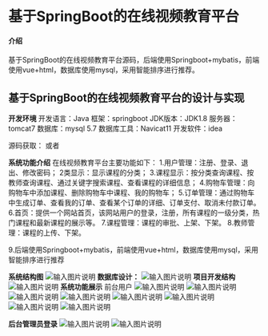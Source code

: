 # 基于SpringBoot的在线视频教育平台

#### 介绍
基于SpringBoot的在线视频教育平台源码，后端使用Springboot+mybatis，前端使用vue+html，数据库使用mysql，采用智能排序进行推荐。

## 基于SpringBoot的在线视频教育平台的设计与实现
**开发环境**
开发语言：Java
框架：springboot
JDK版本：JDK1.8
服务器：tomcat7
数据库：mysql 5.7
数据库工具：Navicat11
开发软件：idea

源码获取：
或者

**系统功能介绍**
在线视频教育平台主要功能如下：
1.用户管理：注册、登录、退出、修改密码；
2类显示：显示课程的分类；
3.课程显示：按分类查询课程、按教师查询课程、通过关键字搜索课程、查看课程的详细信息；
4.购物车管理：向购物车中添加课程、删除购物车中课程、我的购物车；
5.订单管理：通过购物车中生成订单、查看我的订单、查看某个订单的详细、订单支付、取消未付款订单。
6.首页：提供一个网站首页，该网站用户的登录，注册，所有课程的一级分类，热门课程和最新课程的展示等。
7.课程管理：课程的审批、上架、下架。
8.教师管理：课程的上传、下架。

9.后端使用Springboot+mybatis，前端使用vue+html，数据库使用mysql，采用智能排序进行推荐

**系统结构图**
![输入图片说明](image.png)
**数据库设计：**
![输入图片说明](%E6%95%B0%E6%8D%AE%E5%BA%93.png)
**项目开发结构**
![输入图片说明](%E9%A1%B9%E7%9B%AE%E7%BB%93%E6%9E%84.png)
**系统功能展示**
前台用户
![输入图片说明](01%E9%A6%96%E9%A1%B5.png)
![输入图片说明](02%E8%AF%BE%E7%A8%8B%E4%BF%A1%E6%81%AF.png)
![输入图片说明](09%E8%AF%BE%E7%A8%8B%E8%AF%A6%E6%83%85.png)
![输入图片说明](03%E4%B8%AA%E4%BA%BA%E4%B8%AD%E5%BF%83.png)
![输入图片说明](04%E8%B4%AD%E7%89%A9%E8%BD%A6.png)
![输入图片说明](05%E5%9C%A8%E7%BA%BF%E5%AE%A2%E6%9C%8D.png)
![输入图片说明](07%E5%85%85%E5%80%BC.png)
![输入图片说明](08%E6%88%91%E7%9A%84%E8%AE%A2%E5%8D%95.png)

**后台管理员登录**
![输入图片说明](11%E7%AE%A1%E7%90%86%E7%B3%BB%E7%BB%9F%E7%99%BB%E9%99%86.png)
![输入图片说明](10%E5%90%8E%E5%8F%B0%E7%AE%A1%E7%90%86%E5%91%98%E7%AE%A1%E7%90%86.png)
